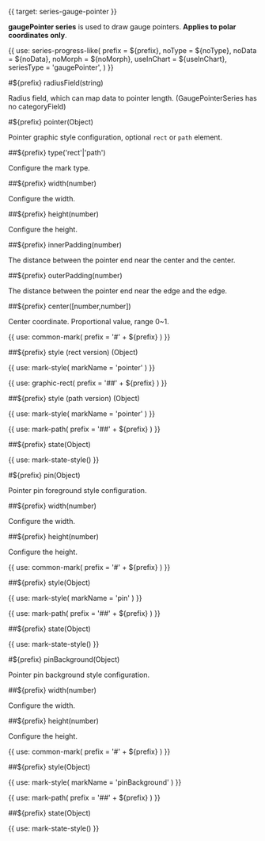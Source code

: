 {{ target: series-gauge-pointer }}

<!-- IGaugePointerSeriesSpec -->

**gaugePointer series** is used to draw gauge pointers. **Applies to polar coordinates only**.

{{ use: series-progress-like(
  prefix = ${prefix},
  noType = ${noType},
  noData = ${noData},
  noMorph = ${noMorph},
  useInChart = ${useInChart},
  seriesType = 'gaugePointer',
) }}

#${prefix} radiusField(string)

Radius field, which can map data to pointer length. (GaugePointerSeries has no categoryField)

#${prefix} pointer(Object)

Pointer graphic style configuration, optional `rect` or `path` element.

##${prefix} type('rect'|'path')

Configure the mark type.

##${prefix} width(number)

Configure the width.

##${prefix} height(number)

Configure the height.

##${prefix} innerPadding(number)

The distance between the pointer end near the center and the center.

##${prefix} outerPadding(number)

The distance between the pointer end near the edge and the edge.

##${prefix} center([number,number])

Center coordinate. Proportional value, range 0~1.

{{ use: common-mark(
  prefix = '#' + ${prefix}
) }}

##${prefix} style (rect version) (Object)

{{ use: mark-style(
  markName = 'pointer'
) }}

{{ use: graphic-rect(
  prefix = '##' + ${prefix}
) }}

##${prefix} style (path version) (Object)

{{ use: mark-style(
  markName = 'pointer'
) }}

{{ use: mark-path(
  prefix = '##' + ${prefix}
) }}

##${prefix} state(Object)

{{ use: mark-state-style() }}

#${prefix} pin(Object)

Pointer pin foreground style configuration.

##${prefix} width(number)

Configure the width.

##${prefix} height(number)

Configure the height.

{{ use: common-mark(
  prefix = '#' + ${prefix}
) }}

##${prefix} style(Object)

{{ use: mark-style(
  markName = 'pin'
) }}

{{ use: mark-path(
  prefix = '##' + ${prefix}
) }}

##${prefix} state(Object)

{{ use: mark-state-style() }}

#${prefix} pinBackground(Object)

Pointer pin background style configuration.

##${prefix} width(number)

Configure the width.

##${prefix} height(number)

Configure the height.

{{ use: common-mark(
  prefix = '#' + ${prefix}
) }}

##${prefix} style(Object)

{{ use: mark-style(
  markName = 'pinBackground'
) }}

{{ use: mark-path(
  prefix = '##' + ${prefix}
) }}

##${prefix} state(Object)

{{ use: mark-state-style() }}